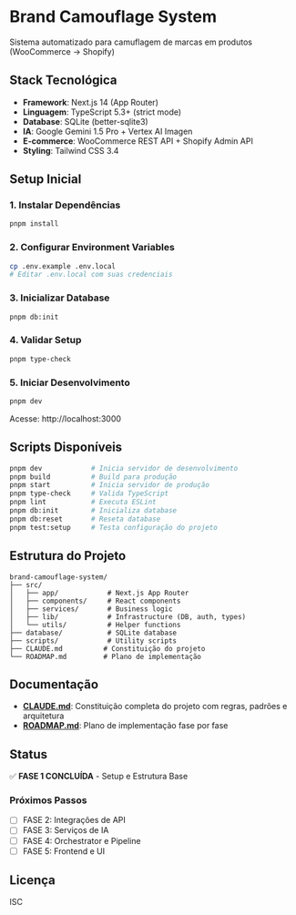 # Brand Camouflage System

Sistema automatizado para camuflagem de marcas em produtos (WooCommerce → Shopify)

## Stack Tecnológica

- **Framework**: Next.js 14 (App Router)
- **Linguagem**: TypeScript 5.3+ (strict mode)
- **Database**: SQLite (better-sqlite3)
- **IA**: Google Gemini 1.5 Pro + Vertex AI Imagen
- **E-commerce**: WooCommerce REST API + Shopify Admin API
- **Styling**: Tailwind CSS 3.4

## Setup Inicial

### 1. Instalar Dependências

```bash
pnpm install
```

### 2. Configurar Environment Variables

```bash
cp .env.example .env.local
# Editar .env.local com suas credenciais
```

### 3. Inicializar Database

```bash
pnpm db:init
```

### 4. Validar Setup

```bash
pnpm type-check
```

### 5. Iniciar Desenvolvimento

```bash
pnpm dev
```

Acesse: http://localhost:3000

## Scripts Disponíveis

```bash
pnpm dev            # Inicia servidor de desenvolvimento
pnpm build          # Build para produção
pnpm start          # Inicia servidor de produção
pnpm type-check     # Valida TypeScript
pnpm lint           # Executa ESLint
pnpm db:init        # Inicializa database
pnpm db:reset       # Reseta database
pnpm test:setup     # Testa configuração do projeto
```

## Estrutura do Projeto

```
brand-camouflage-system/
├── src/
│   ├── app/            # Next.js App Router
│   ├── components/     # React components
│   ├── services/       # Business logic
│   ├── lib/            # Infrastructure (DB, auth, types)
│   └── utils/          # Helper functions
├── database/           # SQLite database
├── scripts/            # Utility scripts
├── CLAUDE.md          # Constituição do projeto
└── ROADMAP.md         # Plano de implementação
```

## Documentação

- **[CLAUDE.md](./CLAUDE.md)**: Constituição completa do projeto com regras, padrões e arquitetura
- **[ROADMAP.md](./ROADMAP.md)**: Plano de implementação fase por fase

## Status

✅ **FASE 1 CONCLUÍDA** - Setup e Estrutura Base

### Próximos Passos

- [ ] FASE 2: Integrações de API
- [ ] FASE 3: Serviços de IA
- [ ] FASE 4: Orchestrator e Pipeline
- [ ] FASE 5: Frontend e UI

## Licença

ISC
